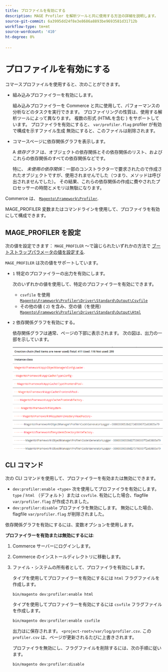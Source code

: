 ```yaml
---
title: プロファイルを有効にする
description: MAGE Profiler を解析ツールと共に使用する方法の詳細を説明します。
source-git-commit: 6a3995dd24f8e3e8686a8893be9693581d31712b
workflow-type: tm+mt
source-wordcount: '410'
ht-degree: 0%

---
```



# プロファイルを有効にする

コマースプロファイルを使用すると、次のことができます。

- 組み込みプロファイラーを有効にします。

   組み込みプロファイラーを Commerce と共に使用して、パフォーマンスの分析などのタスクを実行できます。 プロファイリングの性質は、使用する解析ツールによって異なります。 複数の形式 (HTMLを含む ) をサポートしています。 プロファイラを有効にすると、 `var/profiler.flag` profiler が有効で構成を示すファイル生成 無効にすると、このファイルは削除されます。

- コマースページに依存関係グラフを表示します。

   A _依存グラフ_ は、オブジェクトの依存関係とその依存関係のリスト、およびこれらの依存関係のすべての依存関係などです。

   特に、 _未使用の依存関係_：一部のコンストラクターで要求されたので作成されたオブジェクトですが、使用されませんでした（つまり、メソッドは呼び出されませんでした）。 その結果、これらの依存関係の作成に費やされたプロセッサーの時間とメモリは無駄になります。

Commerce は、 [`Magento\Framework\Profiler`][profiler].

MAGE_PROFILER 変数またはコマンドラインを使用して、プロファイラを有効にして構成できます。

## MAGE_PROFILER を設定

次の値を設定できます： `MAGE_PROFILER` ～で論じられたいずれかの方法で [ブートストラップパラメータの値を設定する](../bootstrap/set-parameters.md).

`MAGE_PROFILER` は次の値をサポートしています。

- `1` 特定のプロファイラーの出力を有効にします。

   次のいずれかの値を使用して、特定のプロファイラーを有効にできます。

   - `csvfile` を使用 [`Magento\Framework\Profiler\Driver\Standard\Output\Csvfile`][csvfile]
   - その他の値 ( `2`) を含み、空の値（を使用） [`Magento\Framework\Profiler\Driver\Standard\Output\Html`][html]

- `2` 依存関係グラフを有効にする。

   依存関係グラフは通常、ページの下部に表示されます。 次の図は、出力の一部を示しています。

   ![依存関係グラフ](../../assets/configuration/depend-graphs.png)

## CLI コマンド

次の CLI コマンドを使用して、プロファイラーを有効または無効にできます。

- `dev:profiler:enable <type>` 次を使用してプロファイラを有効にします。 `type` / `html` （デフォルト）または `csvfile`. 有効にした場合、flagfile `var/profiler.flag` が作成されました。
- `dev:profiler:disable` プロファイラを無効にします。 無効にした場合、flagfile `var/profiler.flag` が削除されました。

依存関係グラフを有効にするには、変数オプションを使用します。

**プロファイラーを有効または無効にするには**:

1. Commerce サーバーにログインします。
1. Commerce のインストールディレクトリに移動します。
1. ファイル・システムの所有者として、プロファイラを有効にします。

   タイプを使用してプロファイラーを有効にするには `html` フラグファイルを作成します。

   ```bash
   bin/magento dev:profiler:enable html
   ```

   タイプを使用してプロファイラーを有効にするには `csvfile` フラグファイルを作成します。

   ```bash
   bin/magento dev:profiler:enable csvfile
   ```

   出力はに保存されます。 `<project-root>/var/log/profiler.csv`. この `profiler.csv` は、ページが更新されるたびに上書きされます。

   プロファイラを無効にし、フラグファイルを削除するには、次の手順に従います。

   ```bash
   bin/magento dev:profiler:disable
   ```

<!-- link definitions -->

[csvfile]: https://github.com/magento/magento2/blob/2.4/lib/internal/Magento/Framework/Profiler/Driver/Standard/Output/Csvfile.php
[html]: https://github.com/magento/magento2/blob/2.4/lib/internal/Magento/Framework/Profiler/Driver/Standard/Output/Html.php
[profiler]: https://github.com/magento/magento2/blob/2.4/lib/internal/Magento/Framework/Profiler.php
